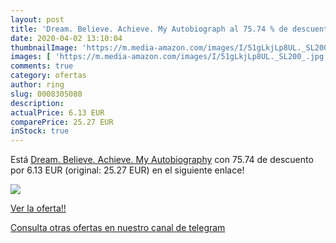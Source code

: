 ```yaml
---
layout: post
title: 'Dream. Believe. Achieve. My Autobiograph al 75.74 % de descuento'
date: 2020-04-02 13:10:04
thumbnailImage: 'https://m.media-amazon.com/images/I/51gLkjLp8UL._SL200_.jpg'
images: [ 'https://m.media-amazon.com/images/I/51gLkjLp8UL._SL200_.jpg' ]
comments: true
category: ofertas
author: ring
slug: 0008305080
description:
actualPrice: 6.13 EUR
comparePrice: 25.27 EUR
inStock: true
---
```


Está [Dream. Believe. Achieve. My Autobiography](https://www.amazon.com/dp/0008305080/?tag=redken08-20) con 75.74 de descuento por 6.13 EUR (original: 25.27 EUR) en el siguiente enlace!

[![](https://m.media-amazon.com/images/I/51gLkjLp8UL._SL200_.jpg)](https://www.amazon.com/dp/0008305080/?tag=redken08-20)

[Ver la oferta!!](https://www.amazon.com/dp/0008305080/?tag=redken08-20)

[Consulta otras ofertas en nuestro canal de telegram](https://t.me/s/ofertas25)
